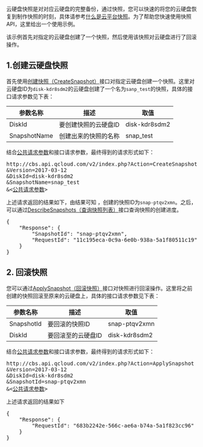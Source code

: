 云硬盘快照是对对应云硬盘的完整备份，通过快照，您可以快速的将您的云硬盘恢复到制作快照的时刻，具体请参考[什么是云平台快照](/doc/product/362/5754)。为了帮助您快速使用快照API，这里给出一个使用示例。

该示例首先对指定的云硬盘创建了一个快照，然后使用该快照对云硬盘进行了回滚操作。

## 1.创建云硬盘快照

首先使用[创建快照（CreateSnapshot）](http://tcecqpoc.fsphere.cn/doc/api/364/2529)接口对指定云硬盘创建一个快照。这里对云硬盘ID为`disk-kdr8sdm2`的云硬盘创建了一个名为`sanp_test`的快照，具体的接口请求参数见下表：

| 参数名称 | 描述 |  取值 |
| --- | --- | --- |
| DiskId| 要创建快照的云硬盘ID |  disk-kdr8sdm2 |
| SnapshotName | 创建出来的快照的名称 | snap_test |

结合[公共请求参数](/document/product/240/8320)和接口请求参数，最终得到的请求形式如下：

<pre>
http://cbs.api.qcloud.com/v2/index.php?Action=CreateSnapshot
&Version=2017-03-12
&DiskId=disk-kdr8sdm2
&SnapshotName=snap_test
&<<a href="/document/api/213/11650">公共请求参数</a>>
</pre>

上述请求返回的结果如下，由结果可知 ，创建的快照ID为`snap-ptqv2xmn`。之后，可以通过[DescribeSnapshots（查询快照列表）](http://tcecqpoc.fsphere.cn/doc/api/364/2530)接口查询快照的创建进度。

<pre>
{
	"Response": {
		"SnapshotId": "snap-ptqv2xmn",
		"RequestId": "11c195eca-0c9a-6e0b-938a-5a1f80511c19"
	}
}
</pre>

## 2. 回滚快照

您可以通过[ApplySnapshot（回滚快照）](http://tcecqpoc.fsphere.cn/doc/api/364/2533)接口对快照进行回滚操作。这里将之前创建的快照回滚至原来的云硬盘上，具体的接口请求参数见下表：

| 参数名称 | 描述 |  取值 |
| --- | --- | --- |
| SnapshotId | 要回滚的快照ID | snap-ptqv2xmn |
| DiskId | 要回滚至的云硬盘ID | disk-kdr8sdm2 |


结合[公共请求参数](/document/product/240/8320)和接口请求参数，最终得到的请求形式如下：

<pre>
http://cbs.api.qcloud.com/v2/index.php?Action=ApplySnapshot
&Version=2017-03-12
&DiskId=disk-kdr8sdm2
&SnapshotId=snap-ptqv2xmn
&<<a href="/document/api/213/11650">公共请求参数</a>>
</pre>

上述请求返回的结果如下
<pre>
{
	"Response": {
		"RequestId": "683b2242e-566c-ae6a-b74a-5a1f823cc96"
	}
}
</pre>




